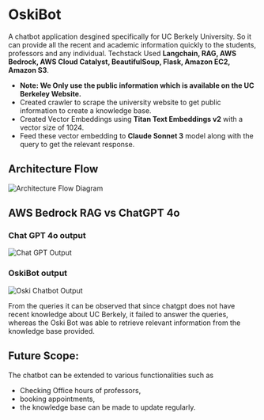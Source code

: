 # OskiBot
A chatbot application desgined specifically for UC Berkely University. So it can provide all the recent and academic information quickly to the students, professors and any individual.
Techstack Used **Langchain, RAG, AWS Bedrock, AWS Cloud Catalyst, BeautifulSoup, Flask, Amazon EC2, Amazon S3**.

+ **Note: We Only use the public information which is available on the UC Berkeley Website.**
+ Created crawler to scrape the university website to get public information to create a knowledge base.
+ Created Vector Embeddings using **Titan Text Embeddings v2** with a vector size of 1024.
+ Feed these vector embedding to **Claude Sonnet 3** model along with the query to get the relevant response.

## Architecture Flow
![Architecture Flow Diagram](https://github.com/soumyachalluru/Conversational-AI-University-Chatbot/flow-diag.jpg)

## AWS Bedrock RAG vs ChatGPT 4o 

### Chat GPT 4o output
![Chat GPT Output](https://github.com/soumyachalluru/Conversational-AI-University-Chatbot/demos/Chatgpt-Output-demo1.jpg)

### OskiBot output
![Oski Chatbot Output](https://github.com/soumyachalluru/Conversational-AI-University-Chatbot/demos/OskiBot-Demo1.jpeg)

From the queries it can be observed that since chatgpt does not have recent knowledge about UC Berkely, it failed to answer the queries, whereas the Oski Bot was able to retrieve relevant information from the knowledge base provided.

## Future Scope:

The chatbot can be extended to various functionalities such as
+ Checking Office hours of professors,
+ booking appointments,
+ the knowledge base can be made to update regularly. 